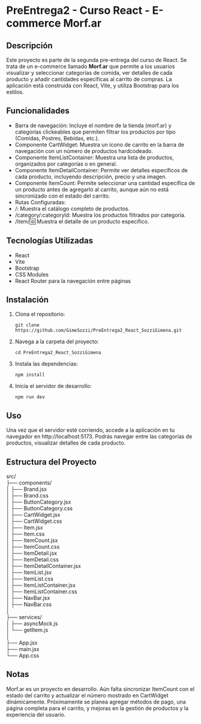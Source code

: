 # PreEntrega2 - Curso React - E-commerce Morf.ar

## Descripción

Este proyecto es parte de la segunda pre-entrega del curso de React. Se trata de un e-commerce llamado **Morf.ar** que permite a los usuarios visualizar y seleccionar categorías de comida, ver detalles de cada producto y añadir cantidades específicas al carrito de compras. La aplicación está construida con React, Vite, y utiliza Bootstrap para los estilos.

## Funcionalidades

- Barra de navegación: Incluye el nombre de la tienda (morf.ar) y categorías clickeables que permiten filtrar los productos por tipo (Comidas, Postres, Bebidas, etc.).
- Componente CartWidget: Muestra un ícono de carrito en la barra de navegación con un número de productos hardcodeado.
- Componente ItemListContainer: Muestra una lista de productos, organizados por categorías o en general.
- Componente ItemDetailContainer: Permite ver detalles específicos de cada producto, incluyendo descripción, precio y una imagen.
- Componente ItemCount: Permite seleccionar una cantidad específica de un producto antes de agregarlo al carrito, aunque aún no está sincronizado con el estado del carrito.
- Rutas Configuradas:
- /: Muestra el catálogo completo de productos.
- /category/:categoryId: Muestra los productos filtrados por categoría.
- /item/:id: Muestra el detalle de un producto específico.

## Tecnologías Utilizadas

- React
- Vite
- Bootstrap
- CSS Modules
- React Router para la navegación entre páginas

## Instalación

1. Clona el repositorio:

   `git clone https://github.com/GimeSozzi/PreEntrega2_React_SozziGimena.git`

2. Navega a la carpeta del proyecto:

   `cd PreEntrega2_React_SozziGimena`

3. Instala las dependencias:

   `npm install`

4. Inicia el servidor de desarrollo:

   `npm run dev`

## Uso

Una vez que el servidor esté corriendo, accede a la aplicación en tu navegador en http://localhost:5173. Podrás navegar entre las categorías de productos, visualizar detalles de cada producto.

## Estructura del Proyecto

src/  
├── components/  
│ ├── Brand.jsx  
│ ├── Brand.css  
│ ├── ButtonCategory.jsx  
│ ├── ButtonCategory.css  
│ ├── CartWidget.jsx  
│ ├── CartWidget.css  
│ ├── Item.jsx  
│ ├── Item.css  
│ ├── ItemCount.jsx  
│ ├── ItemCount.css  
│ ├── ItemDetail.jsx  
│ ├── ItemDetail.css  
│ ├── ItemDetailContainer.jsx  
│ ├── ItemList.jsx  
│ ├── ItemList.css  
│ ├── ItemListContainer.jsx  
│ ├── ItemListContainer.css  
│ ├── NavBar.jsx  
│ ├── NavBar.css  
│  
├── services/  
│ ├── asyncMock.js  
│ └── getItem.js  
│  
├── App.jsx  
├── main.jsx  
└── App.css

## Notas

Morf.ar es un proyecto en desarrollo. Aún falta sincronizar ItemCount con el estado del carrito y actualizar el número mostrado en CartWidget dinámicamente. Próximamente se planea agregar métodos de pago, una página completa para el carrito, y mejoras en la gestión de productos y la experiencia del usuario.
